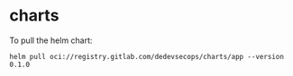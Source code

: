 # charts

To pull the helm chart:
```
helm pull oci://registry.gitlab.com/dedevsecops/charts/app --version 0.1.0
```
